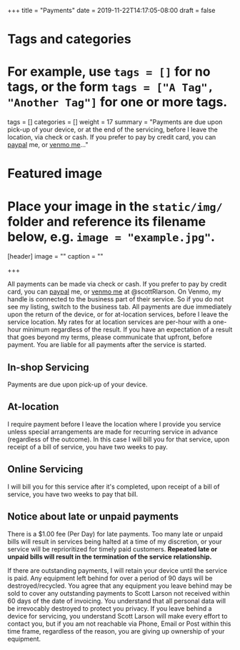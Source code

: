+++
title = "Payments"
date = 2019-11-22T14:17:05-08:00
draft = false
# Tags and categories
# For example, use `tags = []` for no tags, or the form `tags = ["A Tag", "Another Tag"]` for one or more tags.
tags = []
categories = []
weight = 17
summary = "Payments are due upon pick-up of your device, or at the end of the servicing, before I leave the location, via check or cash. If you prefer to pay by credit card, you can [paypal](paypal.me/scottrlarson) me, or [venmo me](https://account.venmo.com/u/scottrlarson)..."
# Featured image
# Place your image in the `static/img/` folder and reference its filename below, e.g. `image = "example.jpg"`.
[header]
image = ""
caption = ""

+++

All payments can be made via check or cash. If you prefer to pay by credit card, you can [paypal](paypal.me/scottrlarson) me, or [venmo me](https://account.venmo.com/u/scottrlarson) at @scottRlarson. On Venmo, my handle is connected to the business part of their service. So if you do not see my listing, switch to the business tab. All payments are due immediately upon the return of the device, or for at-location services, before I leave the service location. My rates for at location services are per-hour with a one-hour minimum regardless of the result. If you have an expectation of a result that goes beyond my terms, please communicate that  upfront, before payment. You are liable for all payments after the service is started.

## In-shop Servicing
Payments are due upon pick-up of your device.

## At-location
I require payment before I leave the location where I provide you service unless special arrangements are made for recurring service in advance (regardless of the outcome). In this case I will bill you for that service, upon receipt of a bill of service, you have two weeks to pay. 

## Online Servicing
I will bill you for this service after it's completed, upon receipt of a bill of service, you have two weeks to pay that bill.

## Notice about late or unpaid payments
There is a $1.00 fee (Per Day) for late payments. Too many late or unpaid bills will result in services being halted at a time of my discretion, or your service will be reprioritized for timely paid customers. **Repeated late or unpaid bills will result in the termination of the service relationship.**

If there are outstanding payments, I will retain your device until the service is paid. Any equipment left behind for over a period of 90 days will be destroyed/recycled. You agree that any equipment you leave behind may be sold to cover any outstanding payments to Scott Larson not received within 60 days of the date of invoicing. You understand that all personal data will be irrevocably destroyed to protect you privacy. If you leave behind a device for servicing, you understand Scott Larson will make every effort to contact you, but if you am not reachable via Phone, Email or Post within this time frame, regardless of the reason, you are giving up ownership of your equipment.